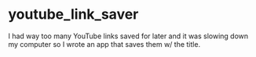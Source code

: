 # youtube_link_saver
I had way too many YouTube links saved for later and it was slowing down my computer so I wrote an app that saves them w/ the title.
